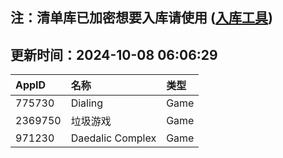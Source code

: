 ## 注：清单库已加密想要入库请使用 ([入库工具](https://github.com/BlankTMing/ManifestAutoUpdate/releases))

## 更新时间：2024-10-08 06:06:29
| AppID | 名称 | 类型  |
| :-------------------- | :----------------------------- | :----------- |
| 775730 | Dialing| Game |
| 2369750 | 垃圾游戏| Game |
| 971230 | Daedalic Complex| Game |
